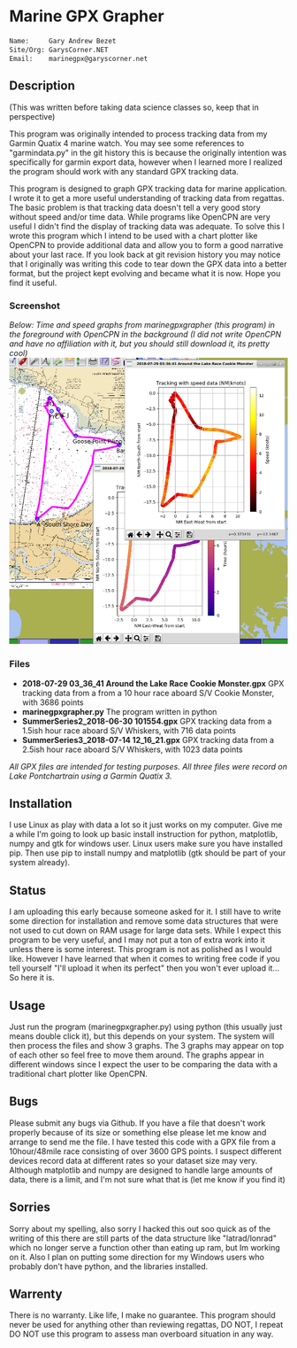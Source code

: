# Marine GPX Grapher
```
Name:     Gary Andrew Bezet
Site/Org: GarysCorner.NET
Email:    marinegpx@garyscorner.net
```

## Description
(This was written before taking data science classes so, keep that in perspective)

This program was originally intended to process tracking data from my Garmin Quatix 4 marine watch.  You may see some references to "garmindata.py" in the git history this is because the originally intention was specifically for garmin export data, however when I learned more I realized the program should work with any standard GPX tracking data.

This program is designed to graph GPX tracking data for marine application.  I wrote it to get a more useful understanding of tracking data from regattas.  The basic problem is that tracking data doesn't tell a very good story without speed and/or time data.  While programs like OpenCPN are very useful I didn't find the display of tracking data was adequate.  To solve this I wrote this program which I intend to be used with a chart plotter like OpenCPN to provide additional data and allow you to form a good narrative about your last race.  If you look back at git revision history you may notice that I originally was writing this code to tear down the GPX data into a better format, but the project kept evolving and became what it is now.  Hope you find it useful.

### Screenshot
*Below:  Time and speed graphs from marinegpxgrapher (this program) in the foreground with OpenCPN in the background (I did not write OpenCPN and have no affiliation with it, but you should still download it, its pretty cool)*
![marinegpxgrapher in foreground with OpenCPN in back](Screenshot.png)

### Files
- **2018-07-29 03_36_41 Around the Lake Race Cookie Monster.gpx**  GPX tracking data from a from a 10 hour race aboard S/V Cookie Monster, with 3686 points
- **marinegpxgrapher.py** The program written in python
- **SummerSeries2_2018-06-30 101554.gpx** GPX tracking data from a 1.5ish hour race aboard S/V Whiskers, with 716 data points
- **SummerSeries3_2018-07-14 12_16_21.gpx** GPX tracking data from a 2.5ish hour race aboard S/V Whiskers, with 1023 data points

*All GPX files are intended for testing purposes.  All three files were record on Lake Pontchartrain using a Garmin Quatix 3.*


## Installation
I use Linux as play with data a lot so it just works on my computer.  Give me a while I'm going to look up basic install instruction for python, matplotlib, numpy and gtk for windows user.  Linux users make sure you have installed pip.  Then use pip to install numpy and matplotlib (gtk should be part of your system already).

## Status
I am uploading this early because someone asked for it.  I still have to write some direction for installation and remove some data structures that were not used to cut down on RAM usage for large data sets.  While I expect this program to be very useful, and I may not put a ton of extra work into it unless there is some interest.  This program is not as polished as I would like.  However I have learned that when it comes to writing free code if you tell yourself "I'll upload it when its perfect" then you won't ever upload it...  So here it is.

## Usage
Just run the program (marinegpxgrapher.py) using python (this usually just means double click it), but this depends on your system. The system will then process the files and show 3 graphs.  The 3 graphs may appear on top of each other so feel free to move them around.  The graphs appear in different windows since I expect the user to be comparing the data with a traditional chart plotter like OpenCPN.

## Bugs
Please submit any bugs via Github.  If you have a file that doesn't work properly because of its size or something else please let me know and arrange to send me the file.  I have tested this code with a GPX file from a 10hour/48mile race consisting of over 3600 GPS points.  I suspect different devices record data at different rates so your dataset size may very.  Although matplotlib and numpy are designed to handle large amounts of data, there is a limit, and I'm not sure what that is (let me know if you find it)

## Sorries
Sorry about my spelling, also sorry I hacked this out soo quick as of the writing of this there are still parts of the data structure like "latrad/lonrad" which no longer serve a function other than eating up ram, but Im working on it.  Also I plan on putting some direction for my Windows users who probably don't have python, and the libraries installed.  

## Warrenty
There is no warranty.  Like life, I make no guarantee.  This program should never be used for anything other than reviewing regattas, DO NOT, I repeat DO NOT use this program to assess man overboard situation in any way.
